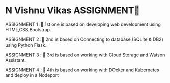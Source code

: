 # N Vishnu Vikas ASSIGNMENT🤖

ASSIGNMENT 1 :🎯 
1st one is based on developing web development using HTML,CSS,Bootstrap.

ASSIGNMENT 2 :🎯 
2nd is based on Connecting to database (SQLite & DB2) using Python Flask.

ASSIGNMENT 3 : 🎯
3rd is based on working with Cloud Storage and Watson Assistant.

ASSIGNMENT 4 : 🎯
4th is based on working with DOcker and Kubernetes and deploy in a Nodeport
